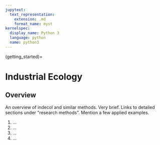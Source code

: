 ```yaml
---
jupytext:
  text_representation:
    extension: .md
    format_name: myst
kernelspec:
  display_name: Python 3
  language: python
  name: python3
---
```


(getting_started)=


# Industrial Ecology

## Overview

An overview of indecol and similar methods. Very brief. Links to detailed sections under "research methods". Mention a few applied examples.

1.  ...
2.  ...
3.  ...
4.  ...


